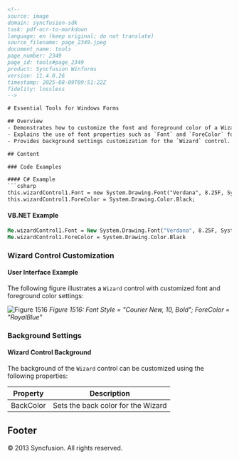 ```html
<!--
source: image
domain: syncfusion-sdk
task: pdf-ocr-to-markdown
language: en (keep original; do not translate)
source_filename: page_2349.jpeg
document_name: tools
page_number: 2349
page_id: tools#page_2349
product: Syncfusion Winforms
version: 11.4.0.26
timestamp: 2025-08-09T09:51:22Z
fidelity: lossless
-->

# Essential Tools for Windows Forms

## Overview
- Demonstrates how to customize the font and foreground color of a Wizard control in a Windows Forms application.
- Explains the use of font properties such as `Font` and `ForeColor` for the `wizardControl1` control.
- Provides background settings customization for the `Wizard` control.

## Content

### Code Examples

#### C# Example
```csharp
this.wizardControl1.Font = new System.Drawing.Font("Verdana", 8.25F, System.Drawing.FontStyle.Regular);
this.wizardControl1.ForeColor = System.Drawing.Color.Black;
```

#### VB.NET Example
```vb
Me.wizardControl1.Font = New System.Drawing.Font("Verdana", 8.25F, System.Drawing.FontStyle.Regular)
Me.wizardControl1.ForeColor = System.Drawing.Color.Black
```

### Wizard Control Customization

#### User Interface Example
The following figure illustrates a `Wizard` control with customized font and foreground color settings:

![Figure 1516](#)
*Figure 1516: Font Style = "Courier New, 10, Bold"; ForeColor = "RoyalBlue"*

### Background Settings

#### Wizard Control Background

The background of the `Wizard` control can be customized using the following properties:

| Property    | Description                |
|-------------|----------------------------|
| BackColor   | Sets the back color for the Wizard |

## Footer
© 2013 Syncfusion. All rights reserved.

<!-- tags: [windows-forms, essential-tools, wizard-control, font-customization, foreground-color, background-settings] keywords: [windowsforms, essentialtools, wizardcontrol, font, foregroundcolor, background, syncfusion] -->
```